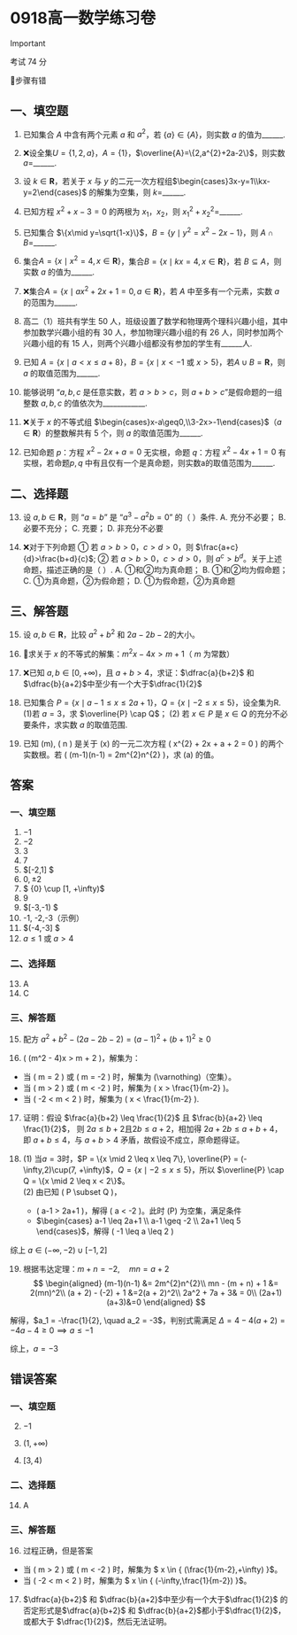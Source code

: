 # 0918高一数学练习卷

> [!IMPORTANT]
>
> 考试 74 分 
>
> 🔻步骤有错

## 一、填空题

1. 已知集合 $A$ 中含有两个元素 $a$ 和 $a^2$，若 $\{a\}\in\{A\}$，则实数 $a$ 的值为\_\_\_\_\_\_.

2. ❌设全集$U=\{1,2,a\}$，$A=\{1\}$，$\overline{A}=\{2,a^{2}+2a-2\}$，则实数 $a=$\_\_\_\_\_\_.

3. 设 $k \in \mathbf{R}$，若关于 $x$ 与 $y$ 的二元一次方程组$\begin{cases}3x-y=1\\kx-y=2\end{cases}$ 的解集为空集，则 $k=$\_\_\_\_\_\_.

4. 已知方程 $x^{2}+x-3=0$ 的两根为 $x_1$，$x_2$，则 ${x_1}^{2}+{x_2}^{2}=$\_\_\_\_\_\_.

5. 已知集合 $\{x\mid y=\sqrt{1-x}\}$，$B=\{y\mid y^{2}=x^{2}-2x-1\}$，则 $A \cap B=$\_\_\_\_\_\_.

6. 集合$A=\{x\mid x^{2}=4,x\in\mathbf{R}\}$，集合$B=\{x\mid kx=4,x\in\mathbf{R}\}$，若 $B ⊆ A$，则实数 $a$ 的值为\_\_\_\_\_\_.

7. ❌集合$A=\{x\mid ax^{2}+2x+1=0, a\in\mathbf{R}\}$，若 $A$ 中至多有一个元素，实数 $a$ 的范围为\_\_\_\_\_\_.

8. 高二（1）班共有学生 50 人，班级设置了数学和物理两个理科兴趣小组，其中参加数学兴趣小组的有 30 人，参加物理兴趣小组的有 26 人，同时参加两个兴趣小组的有 15 人，则两个兴趣小组都没有参加的学生有\_\_\_\_\_\_人.

9. 已知 $A=\{x\mid a<x\leq a +8\}$，$B=\{x\mid x<-1\text{ 或 } x>5\}$，若$A∪B=\mathbf{R}$，则 $a$ 的取值范围为\_\_\_\_\_\_.

10. 能够说明 “$a,b,c$ 是任意实数，若 $a>b>c$，则 $a+b>c$”是假命题的一组整数 $a,b,c$ 的值依次为\_\_\_\_\_\_\_\_\_\_\_\_.

11. ❌关于 $x$ 的不等式组 $\begin{cases}x-a\geq0,\\3-2x>-1\end{cases}$（$a \in \mathbf{R}$）的整数解共有 5 个，则 $a$ 的取值范围为\_\_\_\_\_\_.

12. 已知命题 $p$：方程 $x^{2}-2x+a=0$ 无实根，命题 $q$：方程 $x^{2}-4x+1=0$ 有实根，若命题$p,q$ 中有且仅有一个是真命题，则实数a的取值范围为\_\_\_\_\_\_.

## 二、选择题

13. 设 $a,b \in \mathbf{R}$，则 “$a=b$” 是 “$a^{3}-a^{2}b=0$” 的（  ）条件.
    A. 充分不必要；  B. 必要不充分；  C. 充要；  D. 非充分不必要  

14. ❌对于下列命题 ① 若 $a>b>0$，$c>d>0$，则 $\frac{a+c}{d}>\frac{b+d}{c}$; ② 若 $a>b>0$，$c>d>0$，则 $a^c>b^d$。关于上述命题，描述正确的是（  ）.
    A. ①和②均为真命题；              B. ①和②均为假命题；  
    C. ①为真命题，②为假命题；  D. ①为假命题，②为真命题  

## 三、解答题

15. 设 $a,b \in \mathbf{R}$，比较 $a^2 + b^2$ 和 $2a - 2b - 2$的大小。

16. 🔻求关于 $x$ 的不等式的解集：$m^{2}x-4x>m+1$（ $m$ 为常数）

17. ❌已知 $a,b \in [0,+∞)$，且 $a+b>4$，求证：$\dfrac{a}{b+2}$ 和 $\dfrac{b}{a+2}$中至少有一个大于$\dfrac{1}{2}$

18. 已知集合 $P=\{x\mid a-1\leq x\leq2a+1\}$，$Q=\{x\mid -2\leq x\leq5\}$，设全集为R.
    (1)若 $a=3$，求 $\overline{P} \cap Q$；
    (2) 若 $x\in P$ 是 $x\in Q$ 的充分不必要条件，求实数 $a$ 的取值范围.

19. 已知 \(m\), \( n \) 是关于 \(x\) 的一元二次方程 \( x^{2} + 2x + a + 2 = 0 \) 的两个实数根。若 \( (m-1)(n-1) = 2m^{2}n^{2} \)，求 \(a\) 的值。

## 答案

### 一、填空题

1. $-1$
2. $-2$
3. $3$
4. $7$ 
5. $[-2,1] $ 
6.  $0, \pm 2$ 
7. $ \{0\} \cup [1,  +\infty)$ 
8. $9$  
9. $[-3,-1) $  
10. -1, -2,-3（示例）  
11. $(-4,-3] $ 
12. $a ≤ 1$ 或 $a >4$  

### 二、选择题

13. A  
14. C  

### 三、解答题

15. 配方  $a^2 + b^2- (2a - 2b - 2) = (a-1)^2 +(b+1)^2 \geq 0$

16.  \( (m^2 - 4)x > m + 2 \)，解集为：  
  - 当 \( m = 2 \) 或 \( m = -2 \) 时，解集为 \(\varnothing\)（空集）。
  - 当 \( m > 2 \) 或 \( m < -2 \) 时，解集为 \( x > \frac{1}{m-2} \)。
  - 当 \( -2 < m < 2 \) 时，解集为 \( x < \frac{1}{m-2} \).

17. 证明：假设 $\frac{a}{b+2} \leq \frac{1}{2}$ 且 $\frac{b}{a+2} \leq \frac{1}{2}$，
    则 $2a \leq b+2$且$2b \leq a+2$，相加得 $2a+2b \leq a+b+4$，即 $a+b \leq 4$，与 $a+b > 4$ 矛盾，故假设不成立，原命题得证。

18. (1) 当$a=3$时，$P = \{x \mid 2 \leq x \leq 7\}, \overline{P} = (-\infty,2)\cup(7, +\infty)$，$Q = \{x \mid -2 \leq x \leq 5\}$，所以 $\overline{P} \cap Q = \{x \mid 2 \leq x < 2\}$。  
    (2)  由已知 \( P \subset Q \)，
    -  \( a-1 > 2a+1 \)，解得 \( a < -2 \)。此时 \(P\) 为空集，满足条件
    - $\begin{cases}  a-1 \leq 2a+1 \\ a-1 \geq -2 \\ 2a+1 \leq 5 \end{cases}$，解得 \( -1 \leq a \leq 2 \)

  综上 $a \in (-\infty, -2) \cup [-1, 2]$

19. 根据韦达定理：$m + n = -2, \quad mn = a + 2$
    $$
    \begin{aligned}
    (m-1)(n-1) &= 2m^{2}n^{2}\\
    mn - (m + n) + 1 &= 2(mn)^2\\
    (a + 2) - (-2) + 1 &=2(a + 2)^2\\
    2a^2 + 7a + 3& = 0\\
    (2a+1)(a+3)&=0
    \end{aligned}
    $$

  解得，$a_1 = -\frac{1}{2}, \quad a_2 = -3$，判别式需满足 $\Delta = 4 - 4(a + 2) = -4a - 4 \geq 0 \implies a \leq -1$

  综上，$a=-3$

## 错误答案
### 一、填空题
2. $-1$

7. $(1, +\infty)$

11. $[3, 4)$  

### 二、选择题

14. A


### 三、解答题

16. 过程正确，但是答案
  - 当 \( m > 2 \) 或 \( m < -2 \) 时，解集为 $ x \in \{ (\frac{1}{m-2},+\infty) \}$。
  - 当 \( -2 < m < 2 \) 时，解集为 $ x \in \{ (-\infty,\frac{1}{m-2}) \}$。

17. $\dfrac{a}{b+2}$ 和 $\dfrac{b}{a+2}$中至少有一个大于$\dfrac{1}{2}$ 的否定形式是$\dfrac{a}{b+2}$ 和 $\dfrac{b}{a+2}$都小于$\dfrac{1}{2}$，或都大于 $\dfrac{1}{2}$，然后无法证明。